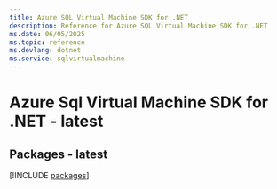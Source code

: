 ```yaml
---
title: Azure SQL Virtual Machine SDK for .NET
description: Reference for Azure SQL Virtual Machine SDK for .NET
ms.date: 06/05/2025
ms.topic: reference
ms.devlang: dotnet
ms.service: sqlvirtualmachine
---
```

# Azure Sql Virtual Machine SDK for .NET - latest
## Packages - latest
[!INCLUDE [packages](sql-virtual-machine-index.md)]